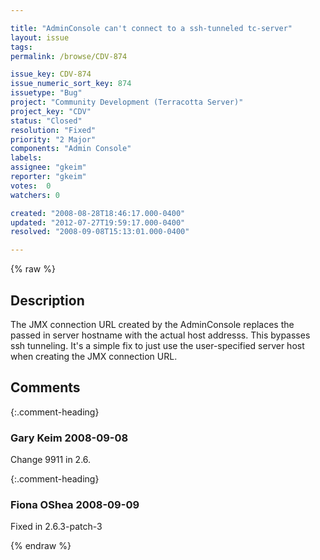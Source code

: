 ```yaml
---

title: "AdminConsole can't connect to a ssh-tunneled tc-server"
layout: issue
tags: 
permalink: /browse/CDV-874

issue_key: CDV-874
issue_numeric_sort_key: 874
issuetype: "Bug"
project: "Community Development (Terracotta Server)"
project_key: "CDV"
status: "Closed"
resolution: "Fixed"
priority: "2 Major"
components: "Admin Console"
labels: 
assignee: "gkeim"
reporter: "gkeim"
votes:  0
watchers: 0

created: "2008-08-28T18:46:17.000-0400"
updated: "2012-07-27T19:59:17.000-0400"
resolved: "2008-09-08T15:13:01.000-0400"

---
```




{% raw %}



## Description

<div markdown="1" class="description">

The JMX connection URL created by the AdminConsole replaces the passed in server hostname with the actual host addresss.  This bypasses ssh tunneling.  It's a simple fix to just use the user-specified server host when creating the JMX connection URL.


</div>

## Comments


{:.comment-heading}
### **Gary Keim** <span class="date">2008-09-08</span>

<div markdown="1" class="comment">

Change 9911 in 2.6.


</div>


{:.comment-heading}
### **Fiona OShea** <span class="date">2008-09-09</span>

<div markdown="1" class="comment">

Fixed in 2.6.3-patch-3

</div>



{% endraw %}
